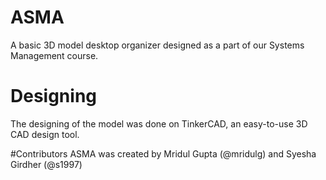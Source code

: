 # ASMA
A basic 3D model desktop organizer designed as a part of our Systems Management course.

# Designing
The designing of the model was done on TinkerCAD, an easy-to-use 3D CAD design tool.

#Contributors
ASMA was created by Mridul Gupta (@mridulg) and Syesha Girdher (@s1997)
